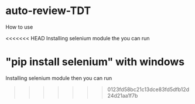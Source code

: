 # auto-review-TDT

How to use

<<<<<<< HEAD
Installing selenium module the you can run

"pip install selenium" with windows
=======
Installing selenium module then you can run
>>>>>>> 0123fd58bc21c13dce83fd5dfb12d24d21aa1f7b
